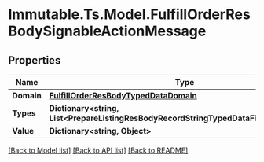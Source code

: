# Immutable.Ts.Model.FulfillOrderResBodySignableActionMessage

## Properties

Name | Type | Description | Notes
------------ | ------------- | ------------- | -------------
**Domain** | [**FulfillOrderResBodyTypedDataDomain**](FulfillOrderResBodyTypedDataDomain.md) |  | [optional] 
**Types** | **Dictionary&lt;string, List&lt;PrepareListingResBodyRecordStringTypedDataFieldValueInner&gt;&gt;** |  | [optional] 
**Value** | **Dictionary&lt;string, Object&gt;** |  | [optional] 

[[Back to Model list]](../README.md#documentation-for-models) [[Back to API list]](../README.md#documentation-for-api-endpoints) [[Back to README]](../README.md)

